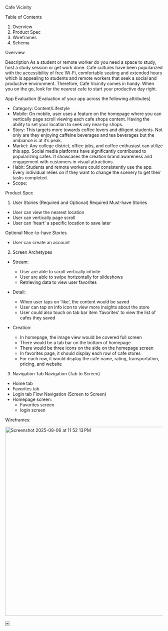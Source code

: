 Cafe Vicinity 

Table of Contents
1. Overview
2. Product Spec
3. Wireframes
4. Schema

Overview

Description
As a student or remote worker do you need a space to study, host a study session or get work done. Cafe cultures have been popularized with the accessibility of free Wi-Fi, comfortable seating and extended hours which is appealing to students and remote workers that seek a social and productive environment. Therefore, Cafe Vicinity comes in handy. When you on the go, look for the nearest cafe to start your productive day right.

App Evaluation
[Evaluation of your app across the following attributes]
* Category: Content/Lifestyle 
* Mobile: On mobile, user uses a feature on the homepage where you can vertically page scroll viewing each cafe shops content. Having the ability to set your location to seek any near-by shops.
* Story: This targets more towards coffee lovers and diligent students. Not only are they enjoying caffeine beverages and tea beverages but the ambiance is at it’s peak.  
* Market: Any college district, office jobs, and coffee enthusiast can utilize this app. Social media platforms have significantly contributed to popularizing cafes. It showcases the creation brand awareness and engagement with customers in visual attractions. 
* Habit: Students and remote workers could consistently use the app. Every individual relies on if they want to change the scenery to get their tasks completed. 
* Scope: 

Product Spec

1. User Stories (Required and Optional)
Required Must-have Stories
- User can view the nearest location 
- User can vertically page scroll
- User can ‘heart’ a specific location to save later 

Optional Nice-to-have Stories
- User can create an account 
 
2. Screen Archetypes
* Stream:
  - User are able to scroll vertically infinite
  - User are able to swipe horizontally for slideshows
  - Retrieving data to view user favorites  

* Detail:
  - When user taps on 'like', the content would be saved
  - User can tap on info icon to view more insights about the store
  - User could also touch on tab bar item 'favorites' to view the list of cafes they saved
    
* Creation:
  - In homepage, the image view would be covered full screen
  - There would be a tab bar on the bottom of homepage
  - There would be three icons on the side on the homepage screen
  - In favorites page, it should display each row of cafe stores
  - For each row, it would display the cafe name, rating, transportation, pricing, and website

3. Navigation
Tab Navigation (Tab to Screen)
* Home tab 
* Favorites tab
* Login tab
Flow Navigation (Screen to Screen)
* Homepage screen:
  - Favorites screen
  - login screen

Wireframes:

<img width="1424" height="602" alt="Screenshot 2025-08-06 at 11 52 13 PM" src="https://github.com/user-attachments/assets/9640391e-9ddf-4ab9-a500-34241c999f7a" />


￼

